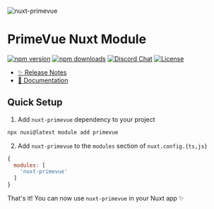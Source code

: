 ![nuxt-primevue](https://github.com/primefaces/primevue-nuxt-module/assets/11868120/c35e1180-573f-4650-bbe9-0c79bff71f05)

# PrimeVue Nuxt Module

[![npm version][npm-version-src]][npm-version-href]
[![npm downloads][npm-downloads-src]][npm-downloads-href]
[![Discord Chat][discord-src]](discord-href)
[![License][license-src]][license-href]

- [✨ Release Notes](https://github.com/primefaces/primevue-nuxt-module/blob/main/CHANGELOG.md#changelog)
- [📖 Documentation](https://primevue.org/nuxt/)
  
## Quick Setup

1. Add `nuxt-primevue` dependency to your project

```bash
npx nuxi@latest module add primevue
```

2. Add `nuxt-primevue` to the `modules` section of `nuxt.config.{ts,js}`

```js
{
  modules: [
    'nuxt-primevue'
  ]
}
```

That's it! You can now use `nuxt-primevue` in your Nuxt app ✨

<!-- Badges -->
[npm-version-src]: https://img.shields.io/npm/v/nuxt-primevue/latest.svg?color
[npm-version-href]: https://npmjs.com/package/nuxt-primevue

[npm-downloads-src]: https://img.shields.io/npm/dm/nuxt-primevue
[npm-downloads-href]: https://npmjs.com/package/nuxt-primevue

[discord-src]: https://img.shields.io/discord/557940238991753223.svg?colorB=7289da&label=chat&logo=discord
[discord-href]: https://discord.gg/gzKFYnpmCY

[license-src]: https://img.shields.io/npm/l/nuxt-primevue.svg?style=flat&colorB=yellow
[license-href]: https://npmjs.com/package/nuxt-primevue
